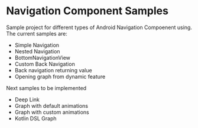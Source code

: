 # Navigation Component Samples

Sample project for different types of Android Navigation Compoenent using. The current samples are:

  - Simple Navigation
  - Nested Navigation
  - BottomNavigationView
  - Custom Back Navigation
  - Back navigation returning value
  - Opening graph from dynamic feature

Next samples to be implemented

  - Deep Link
  - Graph with default animations
  - Graph with custom animations
  - Kotlin DSL Graph